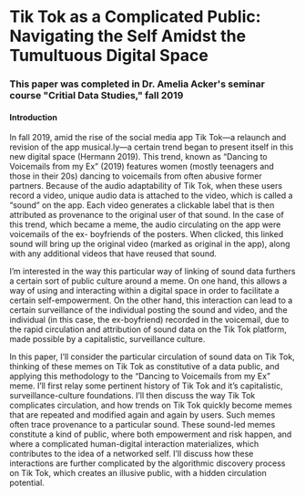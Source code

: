 # Tik Tok as a Complicated Public: Navigating the Self Amidst the Tumultuous Digital Space
### This paper was completed in Dr. Amelia Acker's seminar course "Critial Data Studies," fall 2019

#### Introduction

In fall 2019, amid the rise of the social media app Tik Tok—a relaunch and revision of
the app musical.ly—a certain trend began to present itself in this new digital space (Hermann
2019). This trend, known as “Dancing to Voicemails from my Ex” (2019) features women
(mostly teenagers and those in their 20s) dancing to voicemails from often abusive former
partners. Because of the audio adaptability of Tik Tok, when these users record a video, unique
audio data is attached to the video, which is called a “sound” on the app. Each video generates a
clickable label that is then attributed as provenance to the original user of that sound. In the case 
of this trend, which became a meme, the audio circulating on the app were voicemails of the ex-
boyfriends of the posters. When clicked, this linked sound will bring up the original video (marked as original in the app), along with any additional videos that have reused that sound. 

I’m interested in the way this particular way of linking of sound data furthers a certain sort of public
culture around a meme. On one hand, this allows a way of using and interacting within a digital
space in order to facilitate a certain self-empowerment. On the other hand, this interaction can
lead to a certain surveillance of the individual posting the sound and video, and the individual (in
this case, the ex-boyfriend) recorded in the voicemail, due to the rapid circulation and attribution
of sound data on the Tik Tok platform, made possible by a capitalistic, surveillance culture.

In this paper, I’ll consider the particular circulation of sound data on Tik Tok, thinking of
these memes on Tik Tok as constitutive of a data public, and applying this methodology to the
“Dancing to Voicemails from my Ex” meme. I’ll first relay some pertinent history of Tik Tok
and it’s capitalistic, surveillance-culture foundations. I’ll then discuss the way Tik Tok
complicates circulation, and how trends on Tik Tok quickly become memes that are repeated and
modified again and again by users. Such memes often trace provenance to a particular sound.
These sound-led memes constitute a kind of public, where both empowerment and risk happen,
and where a complicated human-digital interaction materializes, which contributes to the idea of
a networked self. I’ll discuss how these interactions are further complicated by the algorithmic
discovery process on Tik Tok, which creates an illusive public, with a hidden circulation
potential.
